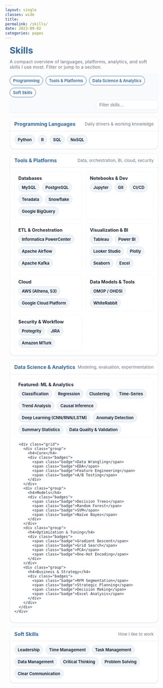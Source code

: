 ```yaml
---
layout: single
classes: wide
title:
permalink: /skills/
date: 2023-09-02
categories: pages
---
```


<link href="https://fonts.googleapis.com/css2?family=Inter:wght@400;600&display=swap" rel="stylesheet">

<style>
  :root{
    --brand:#336699; --ink:#1f2937; --muted:#6b7280;
    --card:#ffffff; --line:#e5e7eb; --ring:rgba(51,102,153,.12);
    --bg:#f8fafc;

    /* page width target (feel free to tweak 1180→1220) */
    --skills-max: 1180px;
  }

  /* =========================================
     Core page wrapper (left-aligned + wide)
     ========================================= */
  .skills-wrap{
    font-family:'Inter',system-ui,-apple-system,Segoe UI,Roboto,Helvetica,Arial,sans-serif;
    color:var(--ink);
    width:100%;
    max-width:var(--skills-max);
    margin:0 auto;             /* centers inside the freed content area */
    padding:0 14px;             /* small safe gutter */
    box-sizing:border-box;
  }

  h1.page-title{ color:var(--brand); margin:.25rem 0 .6rem; font-size:clamp(24px,3vw,30px); }
  p.page-sub{ color:var(--muted); font-size:14.5px; margin:0 0 .8rem; }

  /* sticky pill bar + filter */
  .topbar{
    position:sticky; top:0; z-index:1; background:var(--bg);
    border-bottom:1px solid var(--line); padding:8px 0; margin-bottom:.8rem;
    display:flex; flex-wrap:wrap; gap:8px; align-items:center;
  }
  .pills{ display:flex; gap:8px; flex-wrap:wrap; }
  .pill-link{
    text-decoration:none; color:var(--brand); border:1px solid var(--brand);
    background:#fff; padding:6px 10px; border-radius:999px; font-weight:600; font-size:13px;
  }
  .filter{ margin-left:auto; display:flex; align-items:center; }
  .filter input{
    padding:7px 10px; border:1px solid var(--line); border-radius:10px;
    font-size:14px; width:200px; background:#fff;
  }

  /* Cards */
  .card{
    background:var(--card); border:1px solid var(--line); border-radius:14px;
    box-shadow:0 1px 0 var(--ring); margin:.8rem 0; overflow:hidden;
  }
  .card-header{
    display:flex; justify-content:space-between; align-items:center;
    padding:12px 14px; background:#fff;
  }
  .card-title{ font-weight:700; color:var(--brand); font-size:16px; }
  .card-sub{ color:var(--muted); font-size:13.5px; }
  .card-body{ padding:12px 14px 14px; border-top:1px solid var(--line); }

  /* Inside-card grid — wider on desktop */
  .grid{ display:grid; gap:12px; grid-template-columns: 1fr; }
  @media (min-width:760px){ .grid{ grid-template-columns: repeat(2, minmax(0,1fr)); } }
  @media (min-width:1100px){ .grid{ grid-template-columns: repeat(3, minmax(0,1fr)); } }

  .group{
    border:1px dashed #e9edf3; border-radius:10px; padding:10px 12px; background:#fff;
    box-sizing:border-box;
  }
  .group h4{ margin:.1rem 0 .4rem; font-size:14.5px; color:var(--ink); }

  /* Badges */
  .badges{ display:flex; flex-wrap:wrap; gap:8px; }
  .badge{
    display:inline-flex; align-items:center; gap:6px;
    padding:6px 10px; font-size:13px; font-weight:600;
    background:#eef3f8; color:#0f172a; border:1px solid #dbe2ea; border-radius:999px;
    white-space:nowrap;
  }

  /* Quick helper used by the filter */
  .hidden-by-filter{ display:none !important; }
</style>

<!-- ==== Free the page from Minimal Mistakes' left gutter on layout:single (only this page) ==== -->
<style>
@media (min-width:1024px){
  /* Remove any sidebar and left padding the theme reserves */
  .layout--single .sidebar,
  .layout--single .page__sidebar{ display:none !important; }

  .layout--single .page{ display:flex !important; }
  .layout--single .page__inner-wrap{ padding-left:0 !important; padding-right:0 !important; }

  .layout--single .page__content{
    flex:1 1 auto !important;
    max-width:none !important;
    margin:0 !important;                  /* ← flush left */
    padding-left:0 !important;
    padding-right:0 !important;
  }

  /* Make our wrapper wide (same treatment you used for Projects/Experience) */
  .layout--single .page__content > .skills-wrap{
    max-width: var(--skills-max);
    margin-left: auto;                    /* centered within full-width content area */
    margin-right: auto;
  }
}
</style>

<div class="skills-wrap" id="top">
  <h1 class="page-title">Skills</h1>
  <p class="page-sub">A compact overview of languages, platforms, analytics, and soft skills I use most. Filter or jump to a section.</p>

  <div class="topbar">
    <div class="pills">
      <a class="pill-link" href="#prog">Programming</a>
      <a class="pill-link" href="#tools">Tools & Platforms</a>
      <a class="pill-link" href="#ds">Data Science & Analytics</a>
      <a class="pill-link" href="#soft">Soft Skills</a>
    </div>
    <div class="filter" aria-label="Skill filter">
      <input id="skillFilter" type="search" placeholder="Filter skills…">
    </div>
  </div>

  <!-- PROGRAMMING -->
  <section class="card" id="prog">
    <div class="card-header">
      <div class="card-title">Programming Languages</div>
      <div class="card-sub">Daily drivers & working knowledge</div>
    </div>
    <div class="card-body">
      <div class="badges">
        <span class="badge">Python</span>
        <span class="badge">R</span>
        <span class="badge">SQL</span>
        <span class="badge">NoSQL</span>
      </div>
    </div>
  </section>

  <!-- TOOLS & PLATFORMS -->
  <section class="card" id="tools">
    <div class="card-header">
      <div class="card-title">Tools & Platforms</div>
      <div class="card-sub">Data, orchestration, BI, cloud, security</div>
    </div>
    <div class="card-body">
      <div class="grid">
        <div class="group">
          <h4>Databases</h4>
          <div class="badges">
            <span class="badge">MySQL</span>
            <span class="badge">PostgreSQL</span>
            <span class="badge">Teradata</span>
            <span class="badge">Snowflake</span>
            <span class="badge">Google BigQuery</span>
          </div>
        </div>
        <div class="group">
          <h4>Notebooks & Dev</h4>
          <div class="badges">
            <span class="badge">Jupyter</span>
            <span class="badge">Git</span>
            <span class="badge">CI/CD</span>
          </div>
        </div>
        <div class="group">
          <h4>ETL & Orchestration</h4>
          <div class="badges">
            <span class="badge">Informatica PowerCenter</span>
            <span class="badge">Apache Airflow</span>
            <span class="badge">Apache Kafka</span>
          </div>
        </div>
        <div class="group">
          <h4>Visualization & BI</h4>
          <div class="badges">
            <span class="badge">Tableau</span>
            <span class="badge">Power BI</span>
            <span class="badge">Looker Studio</span>
            <span class="badge">Plotly</span>
            <span class="badge">Seaborn</span>
            <span class="badge">Excel</span>
          </div>
        </div>
        <div class="group">
          <h4>Cloud</h4>
          <div class="badges">
            <span class="badge">AWS (Athena, S3)</span>
            <span class="badge">Google Cloud Platform</span>
          </div>
        </div>
        <div class="group">
          <h4>Data Models & Tools</h4>
          <div class="badges">
            <span class="badge">OMOP / OHDSI</span>
            <span class="badge">WhiteRabbit</span>
          </div>
        </div>
        <div class="group">
          <h4>Security & Workflow</h4>
          <div class="badges">
            <span class="badge">Protegrity</span>
            <span class="badge">JIRA</span>
            <span class="badge">Amazon MTurk</span>
          </div>
        </div>
      </div>
    </div>
  </section>

  <!-- DATA SCIENCE & ANALYTICS -->
  <section class="card" id="ds">
    <div class="card-header">
      <div class="card-title">Data Science & Analytics</div>
      <div class="card-sub">Modeling, evaluation, experimentation</div>
    </div>
    <div class="card-body">
      <div class="group" style="margin-bottom:10px;">
        <h4 style="margin:.1rem 0 .35rem;">Featured: ML & Analytics</h4>
        <div class="badges">
          <span class="badge">Classification</span>
          <span class="badge">Regression</span>
          <span class="badge">Clustering</span>
          <span class="badge">Time-Series</span>
          <span class="badge">Trend Analysis</span>
          <span class="badge">Causal Inference</span>
          <span class="badge">Deep Learning (CNN/RNN/LSTM)</span>
          <span class="badge">Anomaly Detection</span>
          <span class="badge">Summary Statistics</span>
          <span class="badge">Data Quality & Validation</span>
        </div>
      </div>

      <div class="grid">
        <div class="group">
          <h4>Core</h4>
          <div class="badges">
            <span class="badge">Data Wrangling</span>
            <span class="badge">EDA</span>
            <span class="badge">Feature Engineering</span>
            <span class="badge">A/B Testing</span>
          </div>
        </div>
        <div class="group">
          <h4>Models</h4>
          <div class="badges">
            <span class="badge">Decision Trees</span>
            <span class="badge">Random Forest</span>
            <span class="badge">SVM</span>
            <span class="badge">Naïve Bayes</span>
          </div>
        </div>
        <div class="group">
          <h4>Optimization & Tuning</h4>
          <div class="badges">
            <span class="badge">Gradient Descent</span>
            <span class="badge">Grid Search</span>
            <span class="badge">PCA</span>
            <span class="badge">One-Hot Encoding</span>
          </div>
        </div>
        <div class="group">
          <h4>Business & Strategy</h4>
          <div class="badges">
            <span class="badge">RFM Segmentation</span>
            <span class="badge">Strategic Planning</span>
            <span class="badge">Decision Making</span>
            <span class="badge">Excel Analysis</span>
          </div>
        </div>
      </div>
    </div>
  </section>

  <!-- SOFT SKILLS -->
  <section class="card" id="soft">
    <div class="card-header">
      <div class="card-title">Soft Skills</div>
      <div class="card-sub">How I like to work</div>
    </div>
    <div class="card-body">
      <div class="badges">
        <span class="badge">Leadership</span>
        <span class="badge">Time Management</span>
        <span class="badge">Task Management</span>
        <span class="badge">Data Management</span>
        <span class="badge">Critical Thinking</span>
        <span class="badge">Problem Solving</span>
        <span class="badge">Clear Communication</span>
      </div>
    </div>
  </section>
</div>

<script>
  // Simple client-side filter (matches text of badges and headings)
  const input = document.getElementById('skillFilter');
  if (input){
    input.addEventListener('input', () => {
      const q = input.value.trim().toLowerCase();
      document.querySelectorAll('.card').forEach(card => {
        const text = card.innerText.toLowerCase();
        const hit = q === '' || text.includes(q);
        card.classList.toggle('hidden-by-filter', !hit);
      });
    });
  }
</script>
